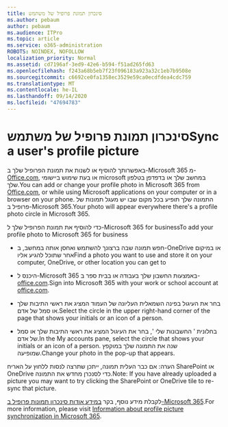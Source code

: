 ```yaml
---
title: סינכרון תמונת פרופיל של משתמש
ms.author: pebaum
author: pebaum
ms.audience: ITPro
ms.topic: article
ms.service: o365-administration
ROBOTS: NOINDEX, NOFOLLOW
localization_priority: Normal
ms.assetid: cd7196af-3ed9-42e6-b594-f51ad265fd63
ms.openlocfilehash: f243a68b5eb7f23f096183a923a32c1eb7b9508e
ms.sourcegitcommit: c6692ce0fa1358ec3529e59ca0ecdfdea4cdc759
ms.translationtype: MT
ms.contentlocale: he-IL
ms.lasthandoff: 09/14/2020
ms.locfileid: "47694783"
---
```

# <a name="sync-a-users-profile-picture"></a><span data-ttu-id="db97a-102">סינכרון תמונת פרופיל של משתמש</span><span class="sxs-lookup"><span data-stu-id="db97a-102">Sync a user's profile picture</span></span>

<span data-ttu-id="db97a-103">באפשרותך להוסיף או לשנות את תמונת הפרופיל שלך ב-Microsoft 365 מ- [Office.com](https://www.office.com), או בעת שימוש ביישומי microsoft במחשב שלך או בדפדפן בטלפון שלך.</span><span class="sxs-lookup"><span data-stu-id="db97a-103">You can add or change your profile photo in Microsoft 365 from [Office.com](https://www.office.com), or while using Microsoft applications on your computer or in a browser on your phone.</span></span> <span data-ttu-id="db97a-104">התמונה שלך תופיע בכל מקום שבו יש מעגל תמונות של פרופיל ב-Microsoft 365.</span><span class="sxs-lookup"><span data-stu-id="db97a-104">Your photo will appear everywhere there's a profile photo circle in Microsoft 365.</span></span>

<span data-ttu-id="db97a-105">כדי להוסיף את תמונת הפרופיל שלך ל-Microsoft 365 for business</span><span class="sxs-lookup"><span data-stu-id="db97a-105">To add your profile photo to Microsoft 365 for business</span></span>

- <span data-ttu-id="db97a-106">חפש תמונה שבה ברצונך להשתמש ואחסן אותה במחשב, ב-OneDrive או במיקום אחר שתוכל להגיע אליו</span><span class="sxs-lookup"><span data-stu-id="db97a-106">Find a photo you want to use and store it on your computer, OneDrive, or other location you can get to</span></span>

- <span data-ttu-id="db97a-107">היכנס ל-Microsoft 365 באמצעות החשבון שלך בעבודה או בבית ספר ב- [office.com](https://www.office.com).</span><span class="sxs-lookup"><span data-stu-id="db97a-107">Sign into Microsoft 365 with your work or school account at [office.com](https://www.office.com).</span></span>

- <span data-ttu-id="db97a-108">בחר את העיגול בפינה השמאלית העליונה של העמוד המציג את ראשי התיבות שלך או סמל של אדם.</span><span class="sxs-lookup"><span data-stu-id="db97a-108">Select the circle in the upper right-hand corner of the page that shows your initials or an icon of a person.</span></span>

- <span data-ttu-id="db97a-109">בחלונית ' החשבונות שלי ', בחר את העיגול המציג את ראשי התיבות שלך או סמל של אדם.</span><span class="sxs-lookup"><span data-stu-id="db97a-109">In the My accounts pane, select the circle that shows your initials or an icon of a person.</span></span> <span data-ttu-id="db97a-110">שנה את התמונה שלך במוקפץ שמופיעה.</span><span class="sxs-lookup"><span data-stu-id="db97a-110">Change your photo in the pop-up that appears.</span></span>

<span data-ttu-id="db97a-111">הערה: אם כבר העלית תמונה, ייתכן שתרצה לנסות ללחוץ על האריח SharePoint או OneDrive כדי לסנכרן מחדש את התמונה.</span><span class="sxs-lookup"><span data-stu-id="db97a-111">Note: If you have already uploaded a picture you may want to try clicking the SharePoint or OneDrive tile to re-sync that picture.</span></span>

<span data-ttu-id="db97a-112">לקבלת מידע נוסף, בקר [במידע אודות סינכרון תמונות פרופיל ב-Microsoft 365](https://support.office.com/article/information-about-profile-picture-synchronization-in-office-365-20594d76-d054-4af4-a660-401133e3d48a).</span><span class="sxs-lookup"><span data-stu-id="db97a-112">For more information, please visit [Information about profile picture synchronization in Microsoft 365](https://support.office.com/article/information-about-profile-picture-synchronization-in-office-365-20594d76-d054-4af4-a660-401133e3d48a).</span></span>
